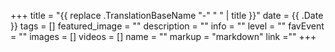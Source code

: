 +++
title =  "{{ replace .TranslationBaseName "-" " " | title }}"
date = {{ .Date }}
tags = []
featured_image = ""
description = ""
info = ""
level = ""
favEvent = ""
images = []
videos = []
name = ""
markup = "markdown"
link =""
+++

